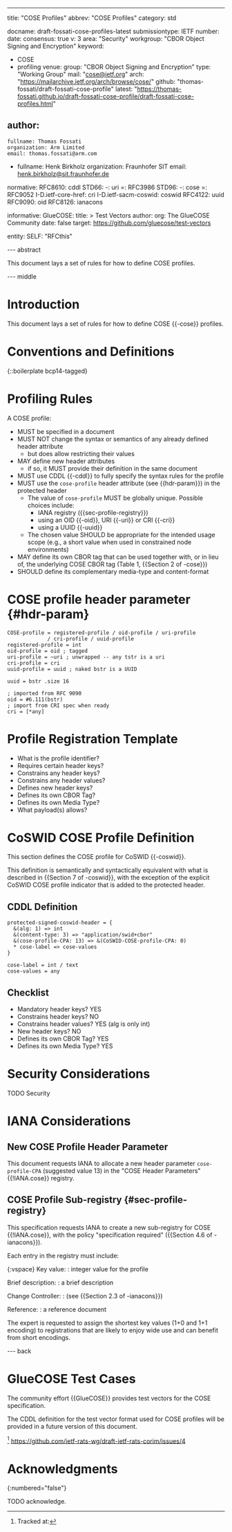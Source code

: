 ---

title: "COSE Profiles"
abbrev: "COSE Profiles"
category: std

docname: draft-fossati-cose-profiles-latest
submissiontype: IETF
number:
date:
consensus: true
v: 3
area: "Security"
workgroup: "CBOR Object Signing and Encryption"
keyword:
 - COSE
 - profiling
venue:
  group: "CBOR Object Signing and Encryption"
  type: "Working Group"
  mail: "cose@ietf.org"
  arch: "https://mailarchive.ietf.org/arch/browse/cose/"
  github: "thomas-fossati/draft-fossati-cose-profile"
  latest: "https://thomas-fossati.github.io/draft-fossati-cose-profile/draft-fossati-cose-profiles.html"

author:
 -
    fullname: Thomas Fossati
    organization: Arm Limited
    email: thomas.fossati@arm.com
 -
    fullname: Henk Birkholz
    organization: Fraunhofer SIT
    email: henk.birkholz@sit.fraunhofer.de

normative:
  RFC8610: cddl
  STD66:
    -: uri
    =: RFC3986
  STD96:
    -: cose
    =: RFC9052
  I-D.ietf-core-href: cri
  I-D.ietf-sacm-coswid: coswid
  RFC4122: uuid
  RFC9090: oid
  RFC8126: ianacons

informative:
  GlueCOSE:
    title: >
      Test Vectors
    author:
      org: The GlueCOSE Community
    date: false
    target: https://github.com/gluecose/test-vectors

entity:
  SELF: "RFCthis"

--- abstract

This document lays a set of rules for how to define COSE profiles.

--- middle

# Introduction

This document lays a set of rules for how to define COSE {{-cose}} profiles.


# Conventions and Definitions

{::boilerplate bcp14-tagged}

# Profiling Rules

A COSE profile:

* MUST be specified in a document
* MUST NOT change the syntax or semantics of any already defined
  header attribute
  * but does allow restricting their values
* MAY define new header attributes
  * if so, it MUST provide their definition in the same document
* MUST use CDDL {{-cddl}} to fully specify the syntax rules for the profile
* MUST use the `cose-profile` header attribute (see {{hdr-param}}) in the protected header
  * The value of `cose-profile` MUST be globally unique.  Possible choices include:
    * IANA registry ({{sec-profile-registry}})
    * using an OID {{-oid}}, URI {{-uri}} or CRI {{-cri}}
    * using a UUID {{-uuid}}
  * The chosen value SHOULD be appropriate for the intended usage scope (e.g., a short value when used in constrained node environments)
* MAY define its own CBOR tag that can be used together with, or in lieu of, the underlying COSE CBOR tag (Table 1, {{Section 2 of -cose}})
* SHOULD define its complementary media-type and content-format

[^tag]: (see https://github.com/thomas-fossati/draft-fossati-cose-profile/issues/3)

# COSE profile header parameter {#hdr-param}

~~~ cddl
COSE-profile = registered-profile / oid-profile / uri-profile
             / cri-profile / uuid-profile
registered-profile = int
oid-profile = oid ; tagged
uri-profile = ~uri ; unwrapped -- any tstr is a uri
cri-profile = cri
uuid-profile = uuid ; naked bstr is a UUID

uuid = bstr .size 16

; imported from RFC 9090
oid = #6.111(bstr)
; import from CRI spec when ready
cri = [*any]
~~~

# Profile Registration Template

* What is the profile identifier?
* Requires certain header keys?
* Constrains any header keys?
* Constrains any header values?
* Defines new header keys?
* Defines its own CBOR Tag?
* Defines its own Media Type?
* What payload(s) allows?

# CoSWID COSE Profile Definition

This section defines the COSE profile for CoSWID {{-coswid}}.

This definition is semantically and syntactically equivalent with what is
described in {{Section 7 of -coswid}}, with the exception of the explicit
CoSWID COSE profile indicator that is added to the protected header.



## CDDL Definition

~~~ cddl
protected-signed-coswid-header = {
  &(alg: 1) => int
  &(content-type: 3) => "application/swid+cbor"
  &(cose-profile-CPA: 13) => &(CoSWID-COSE-profile-CPA: 0)
  * cose-label => cose-values
}

cose-label = int / text
cose-values = any
~~~

## Checklist

* Mandatory header keys? YES
* Constrains header keys? NO
* Constrains header values? YES (alg is only int)
* New header keys? NO
* Defines its own CBOR Tag? YES
* Defines its own Media Type? YES

# Security Considerations

TODO Security

# IANA Considerations

## New COSE Profile Header Parameter

This document requests IANA to allocate a new header parameter
`cose-profile-CPA` (suggested value 13) in the "COSE Header Parameters"
{{!IANA.cose}} registry.

## COSE Profile Sub-registry {#sec-profile-registry}

This specification requests IANA to create a new sub-registry for COSE
{{!IANA.cose}}, with the policy "specification required" ({{Section 4.6 of
-ianacons}}).

Each entry in the registry must include:

{:vspace}
Key value:
: integer value for the profile

Brief description:
: a brief description

Change Controller:
: (see {{Section 2.3 of -ianacons}})

Reference:
: a reference document

The expert is requested to assign the shortest key values (1+0 and
1+1 encoding) to registrations that are likely to enjoy wide use and
can benefit from short encodings.

--- back

# GlueCOSE Test Cases

The community effort {{GlueCOSE}} provides test vectors for the COSE specification.

The CDDL definition for the test vector format used for COSE profiles will be provided in a future version of this document.

[^issue] https://github.com/ietf-rats-wg/draft-ietf-rats-corim/issues/4

# Acknowledgments
{:numbered="false"}

TODO acknowledge.

[^issue]: Tracked at:
